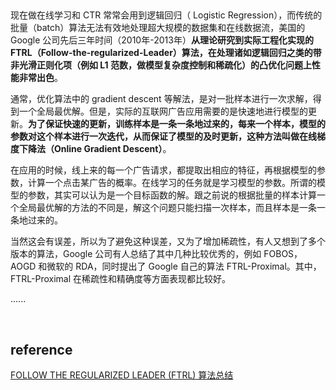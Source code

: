## 
现在做在线学习和 CTR 常常会用到逻辑回归（ Logistic Regression），而传统的批量（batch）算法无法有效地处理超大规模的数据集和在线数据流，美国的 Google 公司先后三年时间（2010年-2013年）**从理论研究到实际工程化实现的 FTRL（Follow-the-regularized-Leader）算法，在处理诸如逻辑回归之类的带非光滑正则化项（例如 L1 范数，做模型复杂度控制和稀疏化）的凸优化问题上性能非常出色**。

通常，优化算法中的 gradient descent 等解法，是对一批样本进行一次求解，得到一个全局最优解。但是，实际的互联网广告应用需要的是快速地进行模型的更新。**为了保证快速的更新，训练样本是一条一条地过来的，每来一个样本，模型的参数对这个样本进行一次迭代，从而保证了模型的及时更新，这种方法叫做在线梯度下降法（Online Gradient Descent）**。

在应用的时候，线上来的每一个广告请求，都提取出相应的特征，再根据模型的参数，计算一个点击某广告的概率。在线学习的任务就是学习模型的参数。所谓的模型的参数，其实可以认为是一个目标函数的解。跟之前说的根据批量的样本计算一个全局最优解的方法的不同是，解这个问题只能扫描一次样本，而且样本是一条一条地过来的。

当然这会有误差，所以为了避免这种误差，又为了增加稀疏性，有人又想到了多个版本的算法，Google 公司有人总结了其中几种比较优秀的，例如 FOBOS，AOGD 和微软的 RDA，同时提出了 Google 自己的算法 FTRL-Proximal。其中，FTRL-Proximal 在稀疏性和精确度等方面表现都比较好。

......

&nbsp;
## reference
[FOLLOW THE REGULARIZED LEADER (FTRL) 算法总结](https://zhuanlan.zhihu.com/p/32903540)
